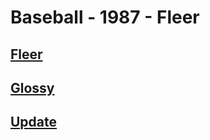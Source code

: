 # Baseball - 1987 - Fleer
## [Fleer](/collection/Baseball/1987/Fleer/Fleer)
## [Glossy](/collection/Baseball/1987/Fleer/Glossy)
## [Update](/collection/Baseball/1987/Fleer/Update)

